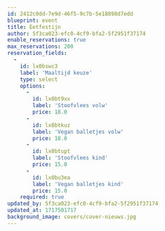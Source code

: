 ```yaml
---
id: 2412c0dd-7e9d-46f5-9c7b-5e18898d7edd
blueprint: event
title: Eetfestijn
author: 5f3ca023-efc0-4cf9-bfa2-5f2951f37174
enable_reservations: true
max_reservations: 200
reservation_fields:
  -
    id: lx0bswc3
    label: 'Maaltijd keuze'
    type: select
    options:
      -
        id: lx0bt9xx
        label: 'Stoofvlees volw'
        price: 18.0
      -
        id: lx0btkuz
        label: 'Vegan balletjes volw'
        price: 18.0
      -
        id: lx0btupt
        label: 'Stoofvlees kind'
        price: 15.0
      -
        id: lx0bu3ea
        label: 'Vegan balletjes kind'
        price: 15.0
    required: true
updated_by: 5f3ca023-efc0-4cf9-bfa2-5f2951f37174
updated_at: 1717501717
background_image: covers/cover-nieuws.jpg
---
```

